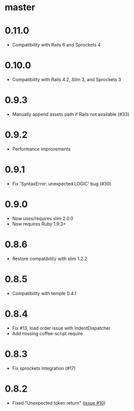 # master

# 0.11.0

* Compatibility with Rails 6 and Sprockets 4

# 0.10.0

* Compatibility with Rails 4.2, Slim 3, and Sprockets 3

# 0.9.3

* Manually append assets path if Rails not available (#33)

# 0.9.2

* Performance improvements

# 0.9.1

* Fix 'SyntaxError: unexpected LOGIC' bug (#30)

# 0.9.0

* Now uses/requires slim 2.0.0
* Now requires Ruby 1.9.3+

# 0.8.6

* Restore compatibility with slim 1.2.2

# 0.8.5

* Compatibility with temple 0.4.1

# 0.8.4

* Fix #13, load order issue with IndentDispatcher
* Add missing coffee-script require

# 0.8.3

* Fix sprockets integration (#17)

# 0.8.2

* Fixed "Unexpected token return" ([issue #10](https://github.com/jfirebaugh/skim/issues/10))
